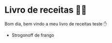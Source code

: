 # Livro de receitas :man_cook:

Bom dia, bem vindo a meu livro de receitas teste :hand:

- Strogonoff de frango

